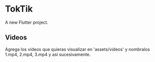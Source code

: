 # TokTik

A new Flutter project.

## Videos

Agrega los videos que quieras visualizar en 'assets/videos'
y nombralos 1.mp4, 2.mp4, 3.mp4 y así sucesivamente.


